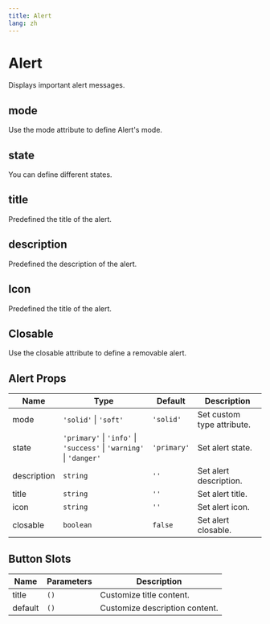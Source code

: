 ```yaml
---
title: Alert
lang: zh
---
```


# Alert

Displays important alert messages.

## mode

Use the mode attribute to define Alert's mode.

<demo src="../../../example/alert/mode.vue"></demo>

## state

You can define different states.

<demo src="../../../example/alert/states.vue"></demo>

## title

Predefined the title of the alert.

<demo src="../../../example/alert/title.vue"></demo>

## description

Predefined the description of the alert.

<demo src="../../../example/alert/description.vue"></demo>

## Icon

Predefined the title of the alert.

<demo src="../../../example/alert/icon.vue"></demo>

## Closable

Use the closable attribute to define a removable alert.

<demo src="../../../example/alert/closable.vue"></demo>

## Alert Props

| Name        | Type                                                          | Default   | Description                |
| ----------- | ------------------------------------------------------------- | -------   | -------------------------- |
| mode        | `'solid'` \| `'soft'`                                             | `'solid'`   | Set custom type attribute. |
| state       | `'primary'` \| `'info'` \| `'success'` \| `'warning'` \| `'danger'`     | `'primary'` | Set alert state.           |
| description | `string`                                                      | `''`      | Set alert description.     |
| title       | `string`                                                      | `''`      | Set alert title.           |
| icon        | `string`                                                      | `''`      | Set alert icon.            |
| closable    | `boolean`                                                     | `false`   | Set alert closable.        |

## Button Slots

| Name    | Parameters | Description                    |
| ------- | ---------- | ------------------------------ |
| title   | `()`       | Customize title content.       |
| default | `()`       | Customize description content. |
